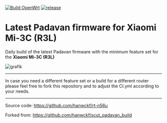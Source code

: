 [![Build OpenWrt](https://github.com/minax007/XIAOMI_MI-3C_Padavan/actions/workflows/CI.yml/badge.svg)](https://github.com/minax007/XIAOMI_MI-3C_Padavan/actions/workflows/CI.yml)
[![release](https://img.shields.io/github/v/release/minax007/XIAOMI_MI-3C_Padavan.svg)](https://github.com/minax007/XIAOMI_MI-3C_Padavan/releases)

# Latest Padavan firmware for Xiaomi Mi-3C (R3L)

Daily build of the latest Padavan firmware with the minimum feature set for the **Xiaomi Mi-3C (R3L)**

![grafik](https://user-images.githubusercontent.com/67478561/117842017-d63e5f00-b27d-11eb-879b-911e93848cdb.png)

__________________________________________________________________

In case you need a different feature set or a build for a different router please feel free to fork this repository and to adjust the CI.yml according to your needs. 
__________________________________________________________________

Source code: https://github.com/hanwckf/rt-n56u

Forked from: https://github.com/hanwckf/scut_padavan_build
